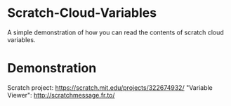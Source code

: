# Scratch-Cloud-Variables
A simple demonstration of how you can read the contents of scratch cloud variables.

# Demonstration
Scratch project: https://scratch.mit.edu/projects/322674932/
"Variable Viewer": http://scratchmessage.fr.to/
